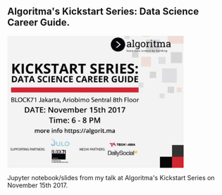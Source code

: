 ## Algoritma's Kickstart Series: Data Science Career Guide.



<img src="images/kickstart.png" align="middle" alt="Drawing" width="400" height="300"/>





Jupyter notebook/slides from my talk at Algoritma's Kickstart Series on November 15th 2017.

